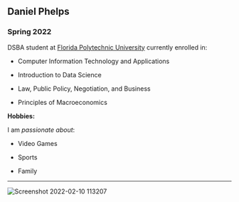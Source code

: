 ## Daniel Phelps

### Spring 2022 

DSBA student at [Florida Polytechnic University](https://www.floridapoly.edu) currently enrolled in: 

- Computer Information Technology and Applications

- Introduction to Data Science

- Law, Public Policy, Negotiation, and Business

- Principles of Macroeconomics

**Hobbies:**

I am _passionate about_: 

- Video Games

- Sports

- Family

***


![Screenshot 2022-02-10 113207](https://user-images.githubusercontent.com/97635202/153456763-af2a4d90-63e0-47ca-8bd0-c550024b52e5.png)
